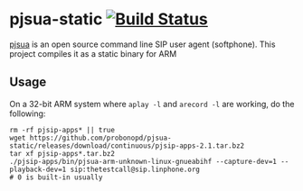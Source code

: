 # pjsua-static [![Build Status](https://travis-ci.org/probonopd/pjsua-static.svg?branch=master)](https://travis-ci.org/probonopd/pjsua-static)

[pjsua](http://www.pjsip.org/pjsua.htm) is an open source command line SIP user agent (softphone). This project compiles it as a static binary for ARM

## Usage

On a 32-bit ARM system where `aplay -l` and `arecord -l` are working, do the following:

```
rm -rf pjsip-apps* || true
wget https://github.com/probonopd/pjsua-static/releases/download/continuous/pjsip-apps-2.1.tar.bz2
tar xf pjsip-apps*.tar.bz2 
./pjsip-apps/bin/pjsua-arm-unknown-linux-gnueabihf --capture-dev=1 --playback-dev=1 sip:thetestcall@sip.linphone.org
# 0 is built-in usually
```
